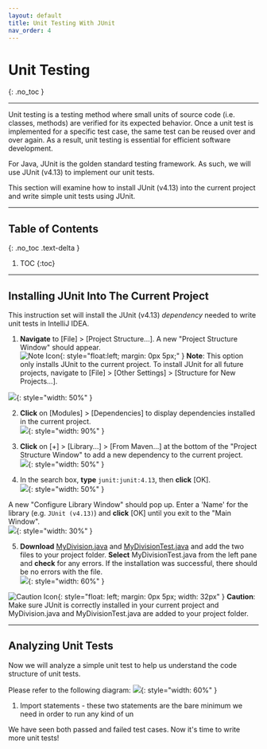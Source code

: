 ```yaml
---
layout: default
title: Unit Testing With JUnit
nav_order: 4
---
```


# Unit Testing
{: .no_toc }


---

Unit testing is a testing method where small units of source code (i.e. classes, methods) are verified for its expected behavior. Once a unit test is implemented for a specific test case, the same test can be reused over and over again. As a result, unit testing is essential for efficient software development.

For Java, JUnit is the golden standard testing framework. As such, we will use JUnit \(v4.13\) to implement our unit tests.

This section will examine how to install JUnit \(v4.13\) into the current project and write simple unit tests using JUnit.

---

## Table of Contents
{: .no_toc .text-delta }

1. TOC
{:toc}

---

## Installing JUnit Into The Current Project
This instruction set will install the JUnit \(v4.13\) *dependency* needed to write unit tests in IntelliJ IDEA.

1. **Navigate** to \[File\] > \[Project Structure...\]. A new "Project Structure Window" should appear.<br>
![Note Icon](https://github.com/seungho0106/Documentation/blob/gh-pages/assets/images/note-icon.png?raw=true){: style="float:left; margin: 0px 5px;" }
**Note**: This option only installs JUnit to the current project. To install JUnit for all future projects, navigate to \[File\] > \[Other Settings\] > \[Structure for New Projects...\].<br>

![](https://github.com/seungho0106/Documentation/blob/gh-pages/assets/images/unittest/unittest01.png?raw=true){: style="width: 50%" }<br>

2. **Click** on \[Modules\] > \[Dependencies\] to display dependencies installed in the current project.<br>
![](https://github.com/seungho0106/Documentation/blob/gh-pages/assets/images/unittest/unittest02.png?raw=true){: style="width: 90%" }<br>

3. **Click** on \[+\] > \[Library...\] > \[From Maven...\] at the bottom of the "Project Structure Window" to add a new dependency to the current project.<br>
![](https://github.com/seungho0106/Documentation/blob/gh-pages/assets/images/unittest/unittest03.png?raw=true){: style="width: 50%" }<br>

4. In the search box, **type** `junit:junit:4.13`, then **click** \[OK\].<br>
![](https://github.com/seungho0106/Documentation/blob/gh-pages/assets/images/unittest/unittest04.png?raw=true){: style="width: 50%" }<br>

A new "Configure Library Window" should pop up. Enter a 'Name' for the library \(e.g. `JUnit (v4.13)`\) and **click** \[OK\] until you exit to the "Main Window".<br>
![](https://github.com/seungho0106/Documentation/blob/gh-pages/assets/images/unittest/unittest05.png?raw=true){: style="width: 30%" }<br>

5. **Download** <a href="https://raw.githubusercontent.com/seungho0106/Documentation/gh-pages/assets/images/unittest/MyDivision.java" download>MyDivision.java</a> and <a href="https://raw.githubusercontent.com/seungho0106/Documentation/gh-pages/assets/images/unittest/MyDivisionTest.java" download>MyDivisionTest.java</a> and add the two files to your project folder. **Select** MyDivisionTest.java from the left pane and **check** for any errors. If the installation was successful, there should be no errors with the file.<br>
![](https://github.com/seungho0106/Documentation/blob/gh-pages/assets/images/unittest/unittest06.png?raw=true){: style="width: 60%" }<br>

![Caution Icon](https://github.com/seungho0106/Documentation/blob/gh-pages/assets/images/caution-icon.png?raw=true){: style="float: left; margin: 0px 5px; width: 32px" }
**Caution**: Make sure JUnit is correctly installed in your current project and MyDivision.java and MyDivisionTest.java are added to your project folder. <br>

---

## Analyzing Unit Tests
Now we will analyze a simple unit test to help us understand the code structure of unit tests.<br>

Please refer to the following diagram:
![](https://github.com/seungho0106/Documentation/blob/gh-pages/assets/images/unittest/unittest07.png?raw=true){: style="width: 60%" }<br>

1. Import statements - these two statements are the bare minimum we need in order to run any kind of un


We have seen both passed and failed test cases. Now it's time to write more unit tests!

